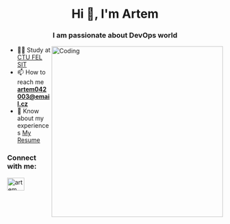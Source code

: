 <h1 align="center">Hi 👋, I'm Artem</h1>
<h3 align="center">I am passionate about DevOps world</h3>
<img align="right" alt="Coding" width="400" src="https://media.istockphoto.com/id/1161702497/vector/team-of-programmer-concept-with-devops-software-development-practices-methodology-vector.jpg?s=612x612&w=0&k=20&c=5cqLQaudaYaXv3OdYQHjt-F-LhcuOiBhXWtHLMwj4PU=">

- 👨‍🎓 Study at [CTU FEL SIT](https://sit.fel.cvut.cz/)
- 📫 How to reach me **artem042003@email.cz**
- 📄 Know about my experiences [My Resume](https://docs.google.com/document/d/1qblfDAx62Q1esYQgeNIOE95T8eayJJLzdMHv9hIGaSs/edit?usp=drive_link)


<h3 align="left">Connect with me:</h3>
<p align="left">
<a href="https://linkedin.com/in/artem-aivazian-a18414261" target="blank"><img align="center" src="https://raw.githubusercontent.com/rahuldkjain/github-profile-readme-generator/master/src/images/icons/Social/linked-in-alt.svg" alt="artem aivazian" height="30" width="40" /></a>
</p>
